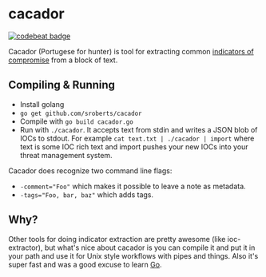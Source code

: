 # cacador

[![codebeat badge](https://codebeat.co/badges/5c1a1d71-4d26-4833-84ac-a1be85bc3bbc)](https://codebeat.co/projects/github-com-sroberts-cacador)

Cacador (Portugese for hunter) is tool for extracting common [indicators of compromise](https://en.wikipedia.org/wiki/Indicator_of_compromise) from a block of text.

## Compiling & Running

- Install golang
- `go get github.com/sroberts/cacador`
- Compile with `go build cacador.go`
- Run with `./cacador`. It accepts text from stdin and writes a JSON blob of IOCs to stdout. For example `cat text.txt | ./cacador | import` where text is some IOC rich text and import pushes your new IOCs into your threat management system.

Cacador does recognize two command line flags:
- `-comment="Foo"` which makes it possible to leave a note as metadata.
- `-tags="Foo, bar, baz"` which adds tags.

## Why?

Other tools for doing indicator extraction are pretty awesome (like ioc-extractor), but what's nice about cacador is you can compile it and put it in your path and use it for Unix style workflows with pipes and things. Also it's super fast and was a good excuse to learn [Go](http://golang.org).
